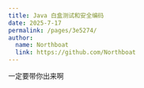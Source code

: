 ```yaml
---
title: Java 白盒测试和安全编码
date: 2025-7-17
permalink: /pages/3e5274/
author: 
  name: Northboat
  link: https://github.com/Northboat
---
```


一定要带你出来啊
